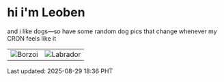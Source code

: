 # hi i'm Leoben

and i like dogs—so have some random dog pics that change whenever my CRON feels like it

|  |  |
|--------|----------|
| ![Borzoi](https://random-dog-vercel.vercel.app/api/random-borzoi?v=1756463818) | ![Labrador](https://random-dog-vercel.vercel.app/api/random-labrador?v=1756463818) |

Last updated: 2025-08-29 18:36 PHT
